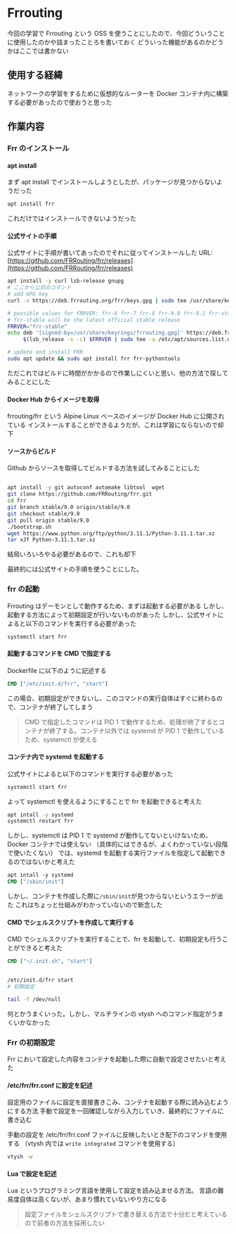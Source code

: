 # Frrouting

今回の学習で Frrouting という OSS を使うことにしたので、今回どういうことに使用したのかや詰まったことろを書いておく
どういった機能があるのかどうかはここでは書かない

## 使用する経緯

ネットワークの学習をするために仮想的なルーターを Docker コンテナ内に構築する必要があったので使おうと思った

## 作業内容

### Frr のインストール

#### apt install

まず apt install でインストールしようとしたが、パッケージが見つからないようだった

```bash
apt install frr
```

これだけではインストールできないようだった

#### 公式サイトの手順

公式サイトに手順が書いてあったのでそれに従ってインストールした
URL: [https://github.com/FRRouting/frr/releases](https://github.com/FRRouting/frr/releases)

```bash
apt install -y curl lsb-release gnupg
# ここから公式のコマンド
# add GPG key
curl -s https://deb.frrouting.org/frr/keys.gpg | sudo tee /usr/share/keyrings/frrouting.gpg > /dev/null

# possible values for FRRVER: frr-6 frr-7 frr-8 frr-9.0 frr-9.1 frr-stable
# frr-stable will be the latest official stable release
FRRVER="frr-stable"
echo deb '[signed-by=/usr/share/keyrings/frrouting.gpg]' https://deb.frrouting.org/frr \
     $(lsb_release -s -c) $FRRVER | sudo tee -a /etc/apt/sources.list.d/frr.list

# update and install FRR
sudo apt update && sudo apt install frr frr-pythontools
```

ただこれではビルドに時間がかかるので作業しにくいと思い、他の方法で探してみることにした

#### Docker Hub からイメージを取得

frrouting/frr という Alpine Linux ベースのイメージが Docker Hub に公開されている
インストールすることができるようだが、これは学習にならないので却下

#### ソースからビルド

Github からソースを取得してビルドする方法を試してみることにした

```bash

apt install -y git autoconf automake libtool  wget
git clone https://github.com/FRRouting/frr.git
cd frr
git branch stable/9.0 origin/stable/9.0
git checkout stable/9.0
git pull origin stable/9.0
./bootstrap.sh
wget https://www.python.org/ftp/python/3.11.1/Python-3.11.1.tar.xz
tar xJf Python-3.11.1.tar.xz
```

結局いろいろやる必要があるので、これも却下

最終的には公式サイトの手順を使うことにした。

### frr の起動

Frrouting はデーモンとして動作するため、まずは起動する必要がある
しかし、起動する方法によって初期設定が行いないものがあった
しかし、公式サイトによると以下のコマンドを実行する必要があった

```bash
systemctl start frr
```

#### 起動するコマンドを CMD で指定する

Dockerfile に以下のように記述する

```Dockerfile
CMD ["/etc/init.d/frr", "start"]
```

この場合、初期設定ができないし、このコマンドの実行自体はすぐに終わるので、コンテナが終了してしまう

> CMD で指定したコマンドは PID 1 で動作するため、処理が終了するとコンテナが終了する。コンテナ以外では systemd が PID 1 で動作しているため、systemctl が使える

#### コンテナ内で systemd を起動する

公式サイトによると以下のコマンドを実行する必要があった

```bash
systemctl start frr
```

よって systemctl を使えるようにすることで frr を起動できると考えた

```Bash
apt intall -y systemd
systemctl restart frr

```

しかし、systemctl は PID 1 で systemd が動作してないといけないため、Docker コンテナでは使えない
（具体的にはできるが、よくわかっていない段階で使いたくない）
では、systemd を起動する実行ファイルを指定して起動できるのではないかと考えた

```Dockerfile
apt intall -y systemd
CMD ["/sbin/init"]

```

しかし、コンテナを作成した際に`/sbin/init`が見つからないというエラーが出た
これはちょっと仕組みがわかっていないので断念した

#### CMD でシェルスクリプトを作成して実行する

CMD でシェルスクリプトを実行することで、frr を起動して、初期設定も行うことができると考えた

```Dockerfile
CMD ["~/.init.sh", "start"]
```

```bash

/etc/init.d/frr start
# 初期設定

tail -f /dev/null
```

何とかうまくいった。しかし、マルチラインの vtysh へのコマンド指定がうまくいかなかった

### Frr の初期設定

Frr において設定した内容をコンテナを起動した際に自動で設定させたいと考えた

#### /etc/frr/frr.conf に設定を記述

設定用のファイルに設定を直接書きこみ、コンテナを起動する際に読み込むようにする方法
手動で設定を一回確認しながら入力していき、最終的にファイルに書き込む

手動の設定を /etc/frr/frr.conf ファイルに反映したいとき配下のコマンドを使用する
（vtysh 内では `write integrated` コマンドを使用する）

```bash
vtysh -w
```

#### Lua で設定を記述

Lua というプログラミング言語を使用して設定を読み込ませる方法。
言語の難易度自体は高くないが、あまり慣れていないやり方になる

> 設定ファイルをシェルスクリプトで書き替える方法で十分だと考えているので前者の方法を採用したい
